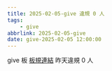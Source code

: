 ```yaml
---
title: 2025-02-05-give 違規 0 人
tags:
    - give
abbrlink: 2025-02-05-give
date: give-2025-02-05 12:00:00
---
```

give 板 [板規連結](https://www.ptt.cc/bbs/give/M.1612495900.A.C32.html)
昨天違規 0 人
